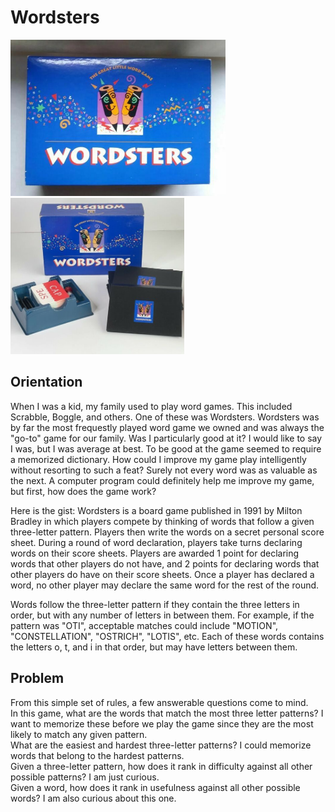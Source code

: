 # Wordsters

<img src="https://raw.githubusercontent.com/CharlesOB/Wordsters/main/wordsters_box.jpg" height="250"> <img src="https://raw.githubusercontent.com/CharlesOB/Wordsters/main/wordsters_parts.jpg" height="250">

## Orientation
When I was a kid, my family used to play word games. This included Scrabble, Boggle, and others. One of these was Wordsters. Wordsters was by far the most frequestly played word game we owned and was always the "go-to" game for our family. Was I particularly good at it? I would like to say I was, but I was average at best. To be good at the game seemed to require a memorized dictionary. How could I improve my game play intelligently without resorting to such a feat? Surely not every word was as valuable as the next. A computer program could definitely help me improve my game, but first, how does the game work?

Here is the gist: Wordsters is a board game published in 1991 by Milton Bradley in which players compete by thinking of words that follow a given three-letter pattern. Players then write the words on a secret personal score sheet. During a round of word declaration, players take turns declaring words on their score sheets. Players are awarded 1 point for declaring words that other players do not have, and 2 points for declaring words that other players do have on their score sheets. Once a player has declared a word, no other player may declare the same word for the rest of the round. 

Words follow the three-letter pattern if they contain the three letters in order, but with any number of letters in between them. For example, if the pattern was "OTI", acceptable matches could include "MOTION", "CONSTELLATION", "OSTRICH", "LOTIS", etc. Each of these words contains the letters o, t, and i in that order, but may have letters between them. 

## Problem
From this simple set of rules, a few answerable questions come to mind. <br/>
In this game, what are the words that match the most three letter patterns? I want to memorize these before we play the game since they are the most likely to match any given pattern. <br/>
What are the easiest and hardest three-letter patterns? I could memorize words that belong to the hardest patterns. <br/>
Given a three-letter pattern, how does it rank in difficulty against all other possible patterns? I am just curious. <br/> 
Given a word, how does it rank in usefulness against all other possible words? I am also curious about this one. 
